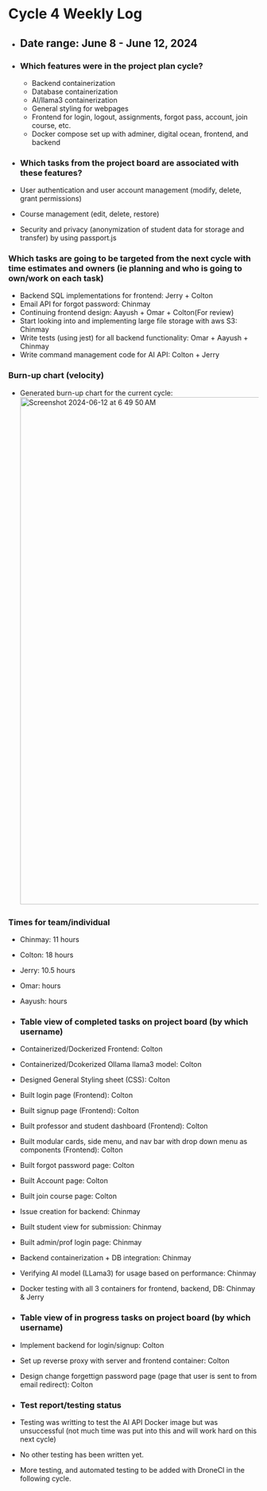 # Cycle 4 Weekly Log

- ## Date range: June 8 - June 12, 2024

- ### Which features were in the project plan cycle?
  - Backend containerization
  - Database containerization
  - AI/llama3 containerization
  - General styling for webpages
  - Frontend for login, logout, assignments, forgot pass, account, join course, etc.
  - Docker compose set up with adminer, digital ocean, frontend, and backend

- ### Which tasks from the project board are associated with these features?
- User authentication and user account management (modify, delete, grant permissions)
- Course management (edit, delete, restore)
- Security and privacy (anonymization of student data for storage and transfer) by using passport.js

### Which tasks are going to be targeted from the next cycle with time estimates and owners (ie planning and who is going to own/work on each task)
- Backend SQL implementations for frontend: Jerry + Colton
- Email API for forgot password: Chinmay
- Continuing frontend design: Aayush + Omar + Colton(For review)
- Start looking into and implementing large file storage with aws S3: Chinmay
- Write tests (using jest) for all backend functionality: Omar + Aayush + Chinmay
- Write command management code for AI API: Colton + Jerry

### Burn-up chart (velocity)

- Generated burn-up chart for the current cycle:
    <img width="1020" alt="Screenshot 2024-06-12 at 6 49 50 AM" src="https://github.com/UBCO-COSC499-Summer-2024/team-8-capstone-team-8/assets/144177741/f90cb7d1-edab-4d42-8c60-a6320b445904">

### Times for team/individual

- Chinmay: 11 hours
- Colton: 18 hours
- Jerry: 10.5 hours
- Omar: hours
- Aayush: hours


- ### Table view of completed tasks on project board (by which username)
- Containerized/Dockerized Frontend: Colton
- Containerized/Dcokerized Ollama llama3 model: Colton
- Designed General Styling sheet (CSS): Colton
- Built login page (Frontend): Colton
- Built signup page (Frontend): Colton
- Built professor and student dashboard (Frontend): Colton
- Built modular cards, side menu, and nav bar with drop down menu as components (Frontend): Colton
- Built forgot password page: Colton
- Built Account page: Colton
- Built join course page: Colton
- Issue creation for backend: Chinmay
- Built student view for submission: Chinmay
- Built admin/prof login page: Chinmay
- Backend containerization + DB integration: Chinmay
- Verifying AI model (LLama3) for usage based on performance: Chinmay
- Docker testing with all 3 containers for frontend, backend, DB: Chinmay & Jerry
  

- ### Table view of in progress tasks on project board (by which username)
- Implement backend for login/signup: Colton
- Set up reverse proxy with server and frontend container: Colton
- Design change forgettign password page (page that user is sent to from email redirect): Colton

- ### Test report/testing status
- Testing was writting to test the AI API Docker image but was unsuccessful (not much time was put into this and will work hard on this next cycle)
- No other testing has been written yet.
- More testing, and automated testing to be added with DroneCI in the following cycle.
